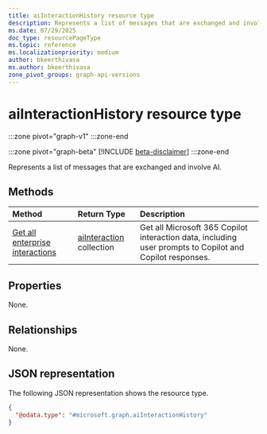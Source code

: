 ```yaml
---
title: aiInteractionHistory resource type
description: Represents a list of messages that are exchanged and involve AI.
ms.date: 07/29/2025
doc_type: resourcePageType
ms.topic: reference
ms.localizationpriority: medium
author: bkeerthivasa
ms.author: bkeerthivasa
zone_pivot_groups: graph-api-versions
---
```


# aiInteractionHistory resource type

<!-- cSpell:ignore bkeerthivasa -->
:::zone pivot="graph-v1"
:::zone-end

:::zone pivot="graph-beta"
[!INCLUDE [beta-disclaimer](../includes/beta-disclaimer.md)]
:::zone-end

Represents a list of messages that are exchanged and involve AI.

## Methods

| Method                                                                                     | Return Type                                  | Description                                                                                              |
|:-------------------------------------------------------------------------------------------|:---------------------------------------------|:---------------------------------------------------------------------------------------------------------|
| [Get all enterprise interactions](../aiinteractionhistory-getallenterpriseinteractions.md) | [aiInteraction](aiinteraction.md) collection | Get all Microsoft 365 Copilot interaction data, including user prompts to Copilot and Copilot responses. |

## Properties

None.

## Relationships

None.

## JSON representation

The following JSON representation shows the resource type.

```json
{
  "@odata.type": "#microsoft.graph.aiInteractionHistory"
}
```
